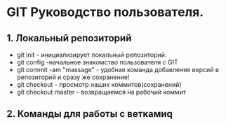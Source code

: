 # GIT Руководство пользователя.
## 1. Локальный  репозиторий
* git init - инициализирует локальный репозиторий.
* git config -начальное знакомство пользователя с GIT
* git commit -am "massage" - удобная команда добавления версий в репозиторий и сразу же сохранение!
* git checkout - просмотр наших коммитов(сохранений)
* git checkout master - возвращаемся на рабочий коммит
 ## 2. Команды для работы с веткамиq